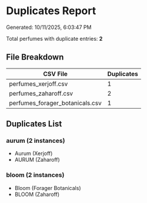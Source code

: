 # Duplicates Report

Generated: 10/11/2025, 6:03:47 PM

Total perfumes with duplicate entries: **2**

## File Breakdown

| CSV File | Duplicates |
|----------|------------|
| perfumes_xerjoff.csv | 1 |
| perfumes_zaharoff.csv | 2 |
| perfumes_forager_botanicals.csv | 1 |

## Duplicates List

### aurum (2 instances)

- Aurum (Xerjoff)
- AURUM (Zaharoff)

### bloom (2 instances)

- Bloom (Forager Botanicals)
- BLOOM (Zaharoff)


